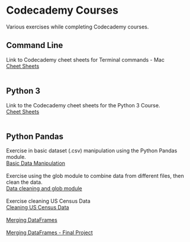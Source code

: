 # Codecademy Courses
Various exercises while completing Codecademy courses.
<br/> 
## Command Line  
Link to Codecademy cheet sheets for Terminal commands - Mac  
[Cheet Sheets](https://github.com/Archie722/Codecademy_Courses/tree/master/CommandLine/Cheat%20sheets)
<br/>
<br/>
## Python 3  
Link to the Codecademy cheet sheets for the Python 3 Course.<br/>
[Cheet Sheets](https://github.com/Archie722/Codecademy_Courses/tree/master/Python3_Course/Python%20-%20Cheet%20Sheets)
<br/>
<br/>
## Python Pandas
Exercise in basic dataset (.csv) manipulation using the Python Pandas module.  
[Basic Data Manipulation](https://github.com/Archie722/Codecademy_Courses/blob/master/Pandas_Course/Ad_Clicks/ad_clicks.ipynb)  <br/>
<br/>
Exercise using the glob module to combine data from different files, then clean the data.  
[Data cleaning and glob module](https://github.com/Archie722/Codecademy_Courses/blob/master/Pandas_Course/Cleaning_Data/glob_example/glob_example.ipynb)<br/><br/>
Exercise cleaning US Census Data<br/>
[Cleaning US Census Data](https://github.com/Archie722/Codecademy_Courses/blob/master/Pandas_Course/Cleaning_Data/Cleaning_US_Census_data/Cleaning_US_Census_Data.ipynb)<br/><br/>
[Merging DataFrames](https://github.com/Archie722/Codecademy_Courses/blob/master/Merging_DataFrames/Working_with_multiple_DataFrames.ipynb)<br/><br/>
[Merging DataFrames - Final Project](https://github.com/Archie722/Codecademy_Courses/blob/master/Merging_DataFrames_Project/Page_Visits_Funnel.ipynb)<br/><br/>
